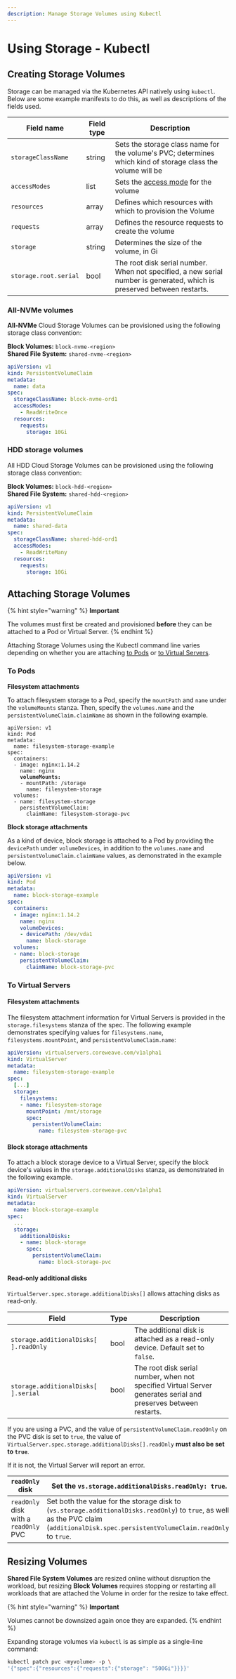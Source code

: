 ```yaml
---
description: Manage Storage Volumes using Kubectl
---
```


# Using Storage - Kubectl

## Creating Storage Volumes

Storage can be managed via the Kubernetes API natively using `kubectl`. Below are some example manifests to do this, as well as descriptions of the fields used.

| Field name            | Field type | Description                                                                                                             |
| --------------------- | ---------- | ----------------------------------------------------------------------------------------------------------------------- |
| `storageClassName`    | string     | Sets the storage class name for the volume's PVC; determines which kind of storage class the volume will be             |
| `accessModes`         | list       | Sets the [access mode](https://kubernetes.io/docs/concepts/storage/persistent-volumes/#access-modes) for the volume     |
| `resources`           | array      | Defines which resources with which to provision the Volume                                                              |
| `requests`            | array      | Defines the resource requests to create the volume                                                                      |
| `storage`             | string     | Determines the size of the volume, in Gi                                                                                |
| `storage.root.serial` | bool       | The root disk serial number. When not specified, a new serial number is generated, which is preserved between restarts. |

### **All-NVMe volumes**

**All-NVMe** Cloud Storage Volumes can be provisioned using the following storage class convention:

**Block Volumes:** `block-nvme-<region>`\
**Shared File System:** `shared-nvme-<region>`

```yaml
apiVersion: v1
kind: PersistentVolumeClaim
metadata:
  name: data
spec:
  storageClassName: block-nvme-ord1
  accessModes:
    - ReadWriteOnce
  resources:
    requests:
      storage: 10Gi
```

### HDD storage volumes

All HDD Cloud Storage Volumes can be provisioned using the following storage class convention:

**Block Volumes:** `block-hdd-<region>`\
**Shared File System:** `shared-hdd-<region>`

```yaml
apiVersion: v1
kind: PersistentVolumeClaim
metadata:
  name: shared-data
spec:
  storageClassName: shared-hdd-ord1
  accessModes:
    - ReadWriteMany
  resources:
    requests:
      storage: 10Gi
```

## Attaching Storage Volumes

{% hint style="warning" %}
**Important**

The volumes must first be created and provisioned **before** they can be attached to a Pod or Virtual Server.
{% endhint %}

Attaching Storage Volumes using the Kubectl command line varies depending on whether you are attaching [to Pods](using-storage-kubectl.md#to-pods) or [to Virtual Servers](using-storage-kubectl.md#to-virtual-servers).

### **To Pods**

**Filesystem attachments**

To attach filesystem storage to a Pod, specify the `mountPath` and `name` under the `volumeMounts` stanza. Then, specify the `volumes.name` and the `persistentVolumeClaim.claimName` as shown in the following example.

<pre class="language-yaml"><code class="lang-yaml">apiVersion: v1
kind: Pod
metadata:
  name: filesystem-storage-example
spec:
  containers:
  - image: nginx:1.14.2
    name: nginx
<strong>    volumeMounts:
</strong>    - mountPath: /storage
      name: filesystem-storage
  volumes:
  - name: filesystem-storage
    persistentVolumeClaim:
      claimName: filesystem-storage-pvc
</code></pre>

**Block storage attachments**

As a kind of device, block storage is attached to a Pod by providing the `devicePath` under `volumeDevices`, in addition to the `volumes.name` and `persistentVolumeClaim.claimName` values, as demonstrated in the example below.

```yaml
apiVersion: v1
kind: Pod
metadata:
  name: block-storage-example
spec:
  containers:
  - image: nginx:1.14.2
    name: nginx
    volumeDevices:
    - devicePath: /dev/vda1
      name: block-storage
  volumes:
  - name: block-storage
    persistentVolumeClaim:
      claimName: block-storage-pvc
```

### To Virtual Servers

#### Filesystem attachments

The filesystem attachment information for Virtual Servers is provided in the `storage.filesystems` stanza of the spec. The following example demonstrates specifying values for `filesystems.name`, `filesystems.mountPoint`, and `persistentVolumeClaim.name`:

```yaml
apiVersion: virtualservers.coreweave.com/v1alpha1
kind: VirtualServer
metadata:
  name: filesystem-storage-example
spec:
  [...]
  storage:
    filesystems:
    - name: filesystem-storage
      mountPoint: /mnt/storage
      spec:
        persistentVolumeClaim:
          name: filesystem-storage-pvc
```

#### Block storage attachments

To attach a block storage device to a Virtual Server, specify the block device's values in the `storage.additionalDisks` stanza, as demonstrated in the following example.

```yaml
apiVersion: virtualservers.coreweave.com/v1alpha1
kind: VirtualServer
metadata:
  name: block-storage-example
spec:
  ...
  storage:
    additionalDisks:
    - name: block-storage
      spec:
        persistentVolumeClaim:
          name: block-storage-pvc
```

#### **Read-only additional disks**

`VirtualServer.spec.storage.additionalDisks[]` allows attaching disks as read-only.

| Field                                 | Type | Description                                                                                                     |
| ------------------------------------- | ---- | --------------------------------------------------------------------------------------------------------------- |
| `storage.additionalDisks[ ].readOnly` | bool | The additional disk is attached as a read-only device. Default set to `false`.                                  |
| `storage.additionalDisks[ ].serial`   | bool | The root disk serial number, when not specified Virtual Server generates serial and preserves between restarts. |

If you are using a PVC, and the value of `persistentVolumeClaim.readOnly` on the PVC disk is set to `true`, the value of `VirtualServer.spec.storage.additionalDisks[].readOnly` **must also be set to `true`**.

If it is not, the Virtual Server will report an error.

| `readOnly` disk                       | Set the `vs.storage.additionalDisks.readOnly: true`.                                                                                                                                     |
| ------------------------------------- | ---------------------------------------------------------------------------------------------------------------------------------------------------------------------------------------- |
| `readOnly` disk with a `readOnly` PVC | Set both the value for the storage disk to (`vs.storage.additionalDisks.readOnly`) to `true`, as well as the PVC claim (`additionalDisk.spec.persistentVolumeClaim.readOnly`) to `true`. |

## **Resizing Volumes**

**Shared File System Volumes** are resized online without disruption the workload, but resizing **Block Volumes** requires stopping or restarting all workloads that are attached the Volume in order for the resize to take effect.

{% hint style="warning" %}
**Important**

Volumes cannot be downsized again once they are expanded.
{% endhint %}

Expanding storage volumes via `kubectl` is as simple as a single-line command:

```bash
kubectl patch pvc <myvolume> -p \
'{"spec":{"resources":{"requests":{"storage": "500Gi"}}}}'
```
